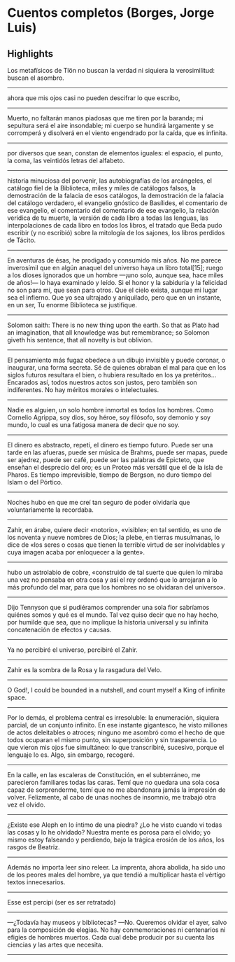 # **Cuentos completos (Borges, Jorge Luis)**

## Highlights

 Los metafísicos de Tlön no buscan la verdad ni siquiera la verosimilitud: buscan el asombro.


---


 ahora que mis ojos casi no pueden descifrar lo que escribo,


---


 Muerto, no faltarán manos piadosas que me tiren por la baranda; mi sepultura será el aire insondable; mi cuerpo se hundirá largamente y se corromperá y disolverá en el viento engendrado por la caída, que es infinita.


---


 por diversos que sean, constan de elementos iguales: el espacio, el punto, la coma, las veintidós letras del alfabeto.


---


 historia minuciosa del porvenir, las autobiografías de los arcángeles, el catálogo fiel de la Biblioteca, miles y miles de catálogos falsos, la demostración de la falacia de esos catálogos, la demostración de la falacia del catálogo verdadero, el evangelio gnóstico de Basílides, el comentario de ese evangelio, el comentario del comentario de ese evangelio, la relación verídica de tu muerte, la versión de cada libro a todas las lenguas, las interpolaciones de cada libro en todos los libros, el tratado que Beda pudo escribir (y no escribió) sobre la mitología de los sajones, los libros perdidos de Tácito.


---


 En aventuras de ésas, he prodigado y consumido mis años. No me parece inverosímil que en algún anaquel del universo haya un libro total[15]; ruego a los dioses ignorados que un hombre —¡uno solo, aunque sea, hace miles de años!— lo haya examinado y leído. Si el honor y la sabiduría y la felicidad no son para mí, que sean para otros. Que el cielo exista, aunque mi lugar sea el infierno. Que yo sea ultrajado y aniquilado, pero que en un instante, en un ser, Tu enorme Biblioteca se justifique.


---


 Solomon saith: There is no new thing upon the earth. So that as Plato had an imagination, that all knowledge was but remembrance; so Solomon giveth his sentence, that all novelty is but oblivion.


---


 El pensamiento más fugaz obedece a un dibujo invisible y puede coronar, o inaugurar, una forma secreta. Sé de quienes obraban el mal para que en los siglos futuros resultara el bien, o hubiera resultado en los ya pretéritos… Encarados así, todos nuestros actos son justos, pero también son indiferentes. No hay méritos morales o intelectuales.


---


 Nadie es alguien, un solo hombre inmortal es todos los hombres. Como Cornelio Agrippa, soy dios, soy héroe, soy filósofo, soy demonio y soy mundo, lo cual es una fatigosa manera de decir que no soy.


---


 El dinero es abstracto, repetí, el dinero es tiempo futuro. Puede ser una tarde en las afueras, puede ser música de Brahms, puede ser mapas, puede ser ajedrez, puede ser café, puede ser las palabras de Epicteto, que enseñan el desprecio del oro; es un Proteo más versátil que el de la isla de Pharos. Es tiempo imprevisible, tiempo de Bergson, no duro tiempo del Islam o del Pórtico.


---


 Noches hubo en que me creí tan seguro de poder olvidarla que voluntariamente la recordaba.


---


 Zahir, en árabe, quiere decir «notorio», «visible»; en tal sentido, es uno de los noventa y nueve nombres de Dios; la plebe, en tierras musulmanas, lo dice de «los seres o cosas que tienen la terrible virtud de ser inolvidables y cuya imagen acaba por enloquecer a la gente».


---


 hubo un astrolabio de cobre, «construido de tal suerte que quien lo miraba una vez no pensaba en otra cosa y así el rey ordenó que lo arrojaran a lo más profundo del mar, para que los hombres no se olvidaran del universo».


---


 Dijo Tennyson que si pudiéramos comprender una sola flor sabríamos quiénes somos y qué es el mundo. Tal vez quiso decir que no hay hecho, por humilde que sea, que no implique la historia universal y su infinita concatenación de efectos y causas.


---


 Ya no percibiré el universo, percibiré el Zahir.


---


 Zahir es la sombra de la Rosa y la rasgadura del Velo.


---


 O God!, I could be bounded in a nutshell, and count myself a King of infinite space.


---


 Por lo demás, el problema central es irresoluble: la enumeración, siquiera parcial, de un conjunto infinito. En ese instante gigantesco, he visto millones de actos deleitables o atroces; ninguno me asombró como el hecho de que todos ocuparan el mismo punto, sin superposición y sin trasparencia. Lo que vieron mis ojos fue simultáneo: lo que transcribiré, sucesivo, porque el lenguaje lo es. Algo, sin embargo, recogeré.


---


 En la calle, en las escaleras de Constitución, en el subterráneo, me parecieron familiares todas las caras. Temí que no quedara una sola cosa capaz de sorprenderme, temí que no me abandonara jamás la impresión de volver. Felizmente, al cabo de unas noches de insomnio, me trabajó otra vez el olvido.


---


 ¿Existe ese Aleph en lo íntimo de una piedra? ¿Lo he visto cuando vi todas las cosas y lo he olvidado? Nuestra mente es porosa para el olvido; yo mismo estoy falseando y perdiendo, bajo la trágica erosión de los años, los rasgos de Beatriz.


---


 Además no importa leer sino releer. La imprenta, ahora abolida, ha sido uno de los peores males del hombre, ya que tendió a multiplicar hasta el vértigo textos innecesarios.


---


 Esse est percipi (ser es ser retratado)


---


 —¿Todavía hay museos y bibliotecas? —No. Queremos olvidar el ayer, salvo para la composición de elegías. No hay conmemoraciones ni centenarios ni efigies de hombres muertos. Cada cual debe producir por su cuenta las ciencias y las artes que necesita.


---


